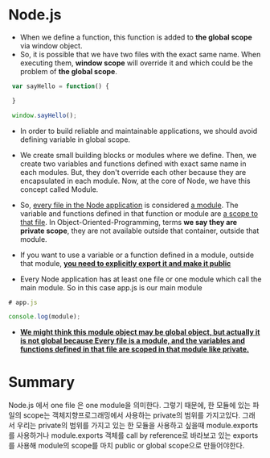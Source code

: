 #  Node.js

- When we define a function, this function is added to **the global scope** via window object.
- So, it is possible that we have two files with the exact same name. When executing them, **window scope** will override it and which could be the problem of **the global scope**. 

```javascript
 var sayHello = function() {

 }

 window.sayHello();
```

- In order to build reliable and maintainable applications, we should avoid defining variable in global scope.

- We create small building blocks or modules where we define. Then, we create two variables and functions defined with exact same name in each modules. But, they don't override each other because they are encapsulated in each module. Now, at the core of Node, we have this concept called Module. 
- So, <u>every file in the Node application</u> is considered <u>a module</u>. The variable and functions defined in that function or module are <u>a scope to that file</u>. In Object-Oriented-Programming, terms **we say they are private scope**, they are not available outside that container, outside that module. 
-   If you want to use a variable or a function defined in a module, outside that module, <u>**you need to explicitly export it and make it public**</u>
- Every Node application has at least one file or one module which call the main module. So in this case app.js is our main module

```javascript
# app.js

console.log(module);
```

- <u>**We might think this module object may be global object, but actually it is not global because Every file is a module, and the variables and functions defined in that file are scoped in that module like private.**</u>

 

# Summary

Node.js 에서 one file 은 one module을 의미한다. 그렇기 때문에, 한 모듈에 있는 파일의 scope는 객체지향프로그래밍에서 사용하는 private의 범위를 가지고있다. 그래서 우리는 private의 범위를 가지고 있는 한 모듈을 사용하고 싶을때  module.exports 를 사용하거나 module.exports 객체를 call by reference로 바라보고 있는 exports를 사용해 module의 scope를 마치 public or global scope으로 만들어야한다.



